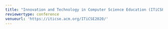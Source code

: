 ```yaml
---
title: "Innovation and Technology in Computer Science Education (ITiCSE) 2020"
reviewertype: conference
venueurl: 'https://iticse.acm.org/ITiCSE2020/'
---
```

